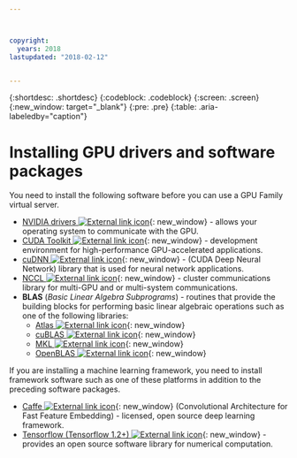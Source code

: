 ```yaml
---



copyright:
  years: 2018
lastupdated: "2018-02-12"


---
```


{:shortdesc: .shortdesc}
{:codeblock: .codeblock}
{:screen: .screen}
{:new_window: target="_blank"}
{:pre: .pre}
{:table: .aria-labeledby="caption"}

# Installing GPU drivers and software packages
You need to install the following software before you can use a GPU Family virtual server.
* [NVIDIA drivers ![External link icon](../icons/launch-glyph.svg "External link icon")](http://www.nvidia.com/drivers){: new_window} - allows your operating system to communicate with the GPU.
* [CUDA Toolkit ![External link icon](../icons/launch-glyph.svg "External link icon")](https://docs.nvidia.com/cuda/){: new_window} - development environment for high-performance GPU-accelerated applications.
* [cuDNN ![External link icon](../icons/launch-glyph.svg "External link icon")](https://developer.nvidia.com/cudnn){: new_window} - (CUDA Deep Neural Network) library that is used for neural network applications.
* [NCCL ![External link icon](../icons/launch-glyph.svg "External link icon")](http://docs.nvidia.com/deeplearning/sdk/nccl-install-guide/index.html){: new_window} - cluster communications library for multi-GPU and or multi-system communications.
* **BLAS** (_Basic Linear Algebra Subprograms_) - routines that provide the building blocks for performing basic linear algebraic operations such as one of the following libraries:
  - [Atlas ![External link icon](../icons/launch-glyph.svg "External link icon")](http://math-atlas.sourceforge.net/atlas_install/){: new_window}
  - [cuBLAS ![External link icon](../icons/launch-glyph.svg "External link icon")](https://developer.nvidia.com/cublas){: new_window}
  - [MKL ![External link icon](../icons/launch-glyph.svg "External link icon")](https://software.intel.com/en-us/mkl-developer-reference-c-blas-and-sparse-blas-routines){: new_window}
  - [OpenBLAS ![External link icon](../icons/launch-glyph.svg "External link icon")](http://www.openblas.net/){: new_window}

If you are installing a machine learning framework, you need to install framework software such as one of these platforms in addition to the preceding software packages.
* [Caffe ![External link icon](../icons/launch-glyph.svg "External link icon")](https://www.nvidia.com/en-us/data-center/gpu-accelerated-applications/caffe/){: new_window} (Convolutional Architecture for Fast Feature Embedding) - licensed, open source deep learning framework.
* [Tensorflow (Tensorflow 1.2+) ![External link icon](../icons/launch-glyph.svg "External link icon")](https://www.tensorflow.org/install/){: new_window} - provides an open source software library for numerical computation.

